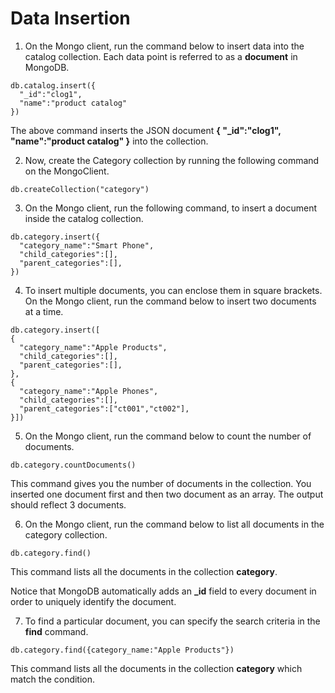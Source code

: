 # Data Insertion

1. On the Mongo client, run the command below to insert data into the catalog collection. Each data point is referred to as a **document** in MongoDB.
```MongoDB
db.catalog.insert({
  "_id":"clog1",
  "name":"product catalog"
})
```
The above command inserts the JSON document **{ "_id":"clog1", "name":"product catalog" }** into the collection.

2. Now, create the Category collection by running the following command on the MongoClient.
```MongoDB
db.createCollection("category")
```

3. On the Mongo client, run the following command, to insert a document inside the catalog collection.
```MongoDB
db.category.insert({
  "category_name":"Smart Phone",
  "child_categories":[],
  "parent_categories":[],
})
```

4. To insert multiple documents, you can enclose them in square brackets. On the Mongo client, run the command below to insert two documents at a time.
```MongoDB
db.category.insert([
{
  "category_name":"Apple Products",
  "child_categories":[],
  "parent_categories":[],
},
{
  "category_name":"Apple Phones",
  "child_categories":[],
  "parent_categories":["ct001","ct002"],
}])
```

5. On the Mongo client, run the command below to count the number of documents.

```MongoDB
db.category.countDocuments()
```
This command gives you the number of documents in the collection. You inserted one document first and then two document as an array. The output should reflect 3 documents.

6. On the Mongo client, run the command below to list all documents in the category collection.

```MongoDB
db.category.find()
```
This command lists all the documents in the collection **category**.

Notice that MongoDB automatically adds an **_id** field to every document in order to uniquely identify the document.

7. To find a particular document, you can specify the search criteria in the **find** command.

```MongoDB
db.category.find({category_name:"Apple Products"})
```

This command lists all the documents in the collection **category** which match the condition.

